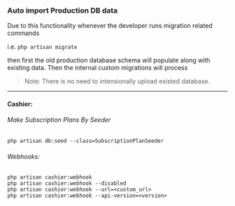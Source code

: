 ### Auto import Production DB data

Due to this functionality whenever the developer runs migration related commands 

i.e. `php artisan migrate` 

then first the old production database schema will populate along with existing data. Then the internal custom migrations  will process


>Note: There is no need to intensionally upload existed database.

---

#### Cashier:

###### Make Subscription Plans By Seeder
```
php artisan db:seed --class=SubscriptionPlanSeeder
```

###### Webhooks:
```
php artisan cashier:webhook 
php artisan cashier:webhook --disabled
php artisan cashier:webhook --url=<custom_url>
php artisan cashier:webhook --api-version=<version>

